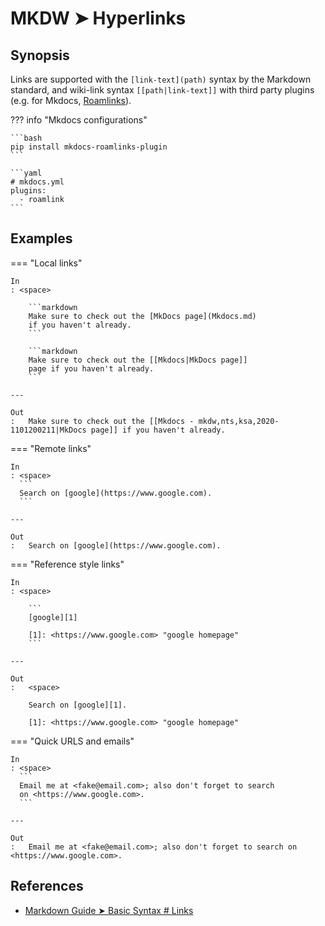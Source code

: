 # MKDW ➤ Hyperlinks

## Synopsis

Links are supported with the `[link-text](path)` syntax by the Markdown standard, and wiki-link syntax `[[path|link-text]]` with third party plugins (e.g. for Mkdocs, [Roamlinks](https://github.com/Jackiexiao/mkdocs-roamlinks-plugin)).

??? info "Mkdocs configurations"

    ```bash
    pip install mkdocs-roamlinks-plugin
    ```

    ```yaml
    # mkdocs.yml
    plugins:
      - roamlink
    ```

## Examples

=== "Local links"

    In
    : <space>

        ```markdown
        Make sure to check out the [MkDocs page](Mkdocs.md)
        if you haven't already.
        ```

        ```markdown
        Make sure to check out the [​[Mkdocs|MkDocs page]]
        page if you haven't already.
        ```

    ---

    Out
    :   Make sure to check out the [[Mkdocs - mkdw,nts,ksa,2020-1101200211|MkDocs page]] if you haven't already.

=== "Remote links"

    In
    : <space>
      ```
      Search on [google](https://www.google.com).
      ```

    ---

    Out
    :   Search on [google](https://www.google.com).

=== "Reference style links"

    In
    : <space>

        ```
        [google][1]

        [1]: <https://www.google.com> "google homepage"
        ```

    ---

    Out
    :   <space>

        Search on [google][1].

        [1]: <https://www.google.com> "google homepage"

=== "Quick URLS and emails"

    In
    : <space>
      ```
      Email me at <fake@email.com>; also don't forget to search
      on <https://www.google.com>.
      ```

    ---

    Out
    :   Email me at <fake@email.com>; also don't forget to search on <https://www.google.com>.

## References

- [Markdown Guide ➤ Basic Syntax # Links](https://www.markdownguide.org/basic-syntax/#links)
